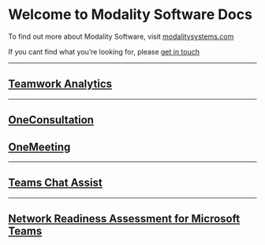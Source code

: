 # Welcome to Modality Software Docs

To find out more about Modality Software, visit [modalitysystems.com](https://www.modalitysystems.com/)

If you cant find what you’re looking for, please [get in touch](mailto:mailto:enquiries@modalitysystems.com)



---

## [Teamwork Analytics](/twa/Readme.md)

---

## [OneConsultation](https://docs.oneconsultation.net/)

## [OneMeeting](/CreateTeam/README.md)

---

## [Teams Chat Assist](/TeamsChatAssist/readme.md)

---

## [Network Readiness Assessment for Microsoft Teams](/TeamsNetworkReadiness/Network%20Readiness%20Assessment%20for%20Microsoft%20Teams.html)
